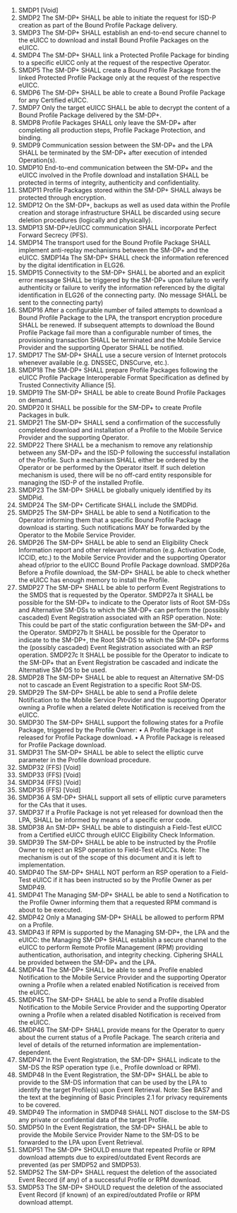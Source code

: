 1. SMDP1 [Void]
2. SMDP2 The SM-DP+ SHALL be able to initiate the request for ISD-P creation as part of the Bound Profile Package delivery.
3. SMDP3 The SM-DP+ SHALL establish an end-to-end secure channel to the eUICC to download and install Bound Profile Packages on the eUICC.
4. SMDP4 The SM-DP+ SHALL link a Protected Profile Package for binding to a specific eUICC only at the request of the respective Operator.
5. SMDP5 The SM-DP+ SHALL create a Bound Profile Package from the linked Protected Profile Package only at the request of the respective eUICC.
6. SMDP6 The SM-DP+ SHALL be able to create a Bound Profile Package for any Certified eUICC.
7. SMDP7 Only the target eUICC SHALL be able to decrypt the content of a Bound Profile Package delivered by the SM-DP+.
8. SMDP8 Profile Packages SHALL only leave the SM-DP+ after completing all production steps, Profile Package Protection, and binding.
9. SMDP9 Communication session between the SM-DP+ and the LPA SHALL be terminated by the SM-DP+ after execution of intended Operation(s).
10. SMDP10 End-to-end communication between the SM-DP+ and the eUICC involved in the Profile download and installation SHALL be protected in terms of integrity, authenticity and confidentiality.
11. SMDP11 Profile Packages stored within the SM-DP+ SHALL always be protected through encryption.
12. SMDP12 On the SM-DP+, backups as well as used data within the Profile creation and storage infrastructure SHALL be discarded using secure deletion procedures (logically and physically).
13. SMDP13 SM-DP+/eUICC communication SHALL incorporate Perfect Forward Secrecy (PFS).
14. SMDP14 The transport used for the Bound Profile Package SHALL implement anti-replay mechanisms between the SM-DP+ and the eUICC.
SMDP14a The SM-DP+ SHALL check the information referenced by the digital identification in ELG26.
15. SMDP15 Connectivity to the SM-DP+ SHALL be aborted and an explicit error message SHALL be triggered by the SM-DP+ upon failure to verify authenticity or failure to verify the information referenced by the digital identification in ELG26 of the connecting party. (No message SHALL be sent to the connecting party)
16. SMDP16 After a configurable number of failed attempts to download a Bound Profile Package to the LPA, the transport encryption procedure SHALL be renewed. If subsequent attempts to download the Bound Profile Package fail more than a configurable number of times, the provisioning transaction SHALL be terminated and the Mobile Service Provider and the supporting Operator SHALL be notified.
17. SMDP17 The SM-DP+ SHALL use a secure version of Internet protocols whenever available (e.g. DNSSEC, DNSCurve, etc.).
18. SMDP18 The SM-DP+ SHALL prepare Profile Packages following the eUICC Profile Package Interoperable Format Specification as defined by Trusted Connectivity Alliance [5].
19. SMDP19 The SM-DP+ SHALL be able to create Bound Profile Packages on demand.
20. SMDP20 It SHALL be possible for the SM-DP+ to create Profile Packages in bulk.
21. SMDP21 The SM-DP+ SHALL send a confirmation of the successfully completed download and installation of a Profile to the Mobile Service Provider and the supporting Operator.
22. SMDP22 There SHALL be a mechanism to remove any relationship between any SM-DP+ and the ISD-P following the successful installation of the Profile. Such a mechanism SHALL either be ordered by the Operator or be performed by the Operator itself. If such deletion mechanism is used, there will be no off-card entity responsible for managing the ISD-P of the installed Profile.
23. SMDP23 The SM-DP+ SHALL be globally uniquely identified by its SMDPid.
24. SMDP24 The SM-DP+ Certificate SHALL include the SMDPid.
25. SMDP25 The SM-DP+ SHALL be able to send a Notification to the Operator informing them that a specific Bound Profile Package download is starting. Such notifications MAY be forwarded by the Operator to the Mobile Service Provider.
26. SMDP26 The SM-DP+ SHALL be able to send an Eligibility Check Information report and other relevant information (e.g. Activation Code, ICCID, etc.) to the Mobile Service Provider and the supporting Operator ahead of/prior to the eUICC Bound Profile Package download.
SMDP26a Before a Profile download, the SM-DP+ SHALL be able to check whether the eUICC has enough memory to install the Profile.
27. SMDP27 The SM-DP+ SHALL be able to perform Event Registrations to the SMDS that is requested by the Operator.
SMDP27a It SHALL be possible for the SM-DP+ to indicate to the Operator lists of Root SM-DSs and Alternative SM-DSs to which the SM-DP+ can perform the (possibly cascaded) Event Registration associated with an RSP operation.
Note: This could be part of the static configuration between the SM-DP+ and the Operator.
SMDP27b It SHALL be possible for the Operator to indicate to the SM-DP+, the Root SM-DS to which the SM-DP+ performs the (possibly cascaded) Event Registration associated with an RSP operation.
SMDP27c It SHALL be possible for the Operator to indicate to the SM-DP+ that an Event Registration be cascaded and indicate the Alternative SM-DS to be used.
28. SMDP28 The SM-DP+ SHALL be able to request an Alternative SM-DS not to cascade an Event Registration to a specific Root SM-DS.
29. SMDP29 The SM-DP+ SHALL be able to send a Profile delete Notification to the Mobile Service Provider and the supporting Operator owning a Profile when a related delete Notification is received from the eUICC.
30. SMDP30 The SM-DP+ SHALL support the following states for a Profile Package, triggered by the Profile Owner:
• A Profile Package is not released for Profile Package download.
• A Profile Package is released for Profile Package download.
31. SMDP31 The SM-DP+ SHALL be able to select the elliptic curve parameter in the Profile download procedure.
32. SMDP32 (FFS) [Void]
33. SMDP33 (FFS) [Void]
34. SMDP34 (FFS) [Void]
35. SMDP35 (FFS) [Void]
36. SMDP36 A SM-DP+ SHALL support all sets of elliptic curve parameters for the CAs that it uses.
37. SMDP37 If a Profile Package is not yet released for download then the LPA, SHALL be informed by means of a specific error code.
38. SMDP38 An SM-DP+ SHALL be able to distinguish a Field-Test eUICC from a Certified eUICC through eUICC Eligibility Check Information.
39. SMDP39 The SM-DP+ SHALL be able to be instructed by the Profile Owner to reject an RSP operation to Field-Test eUICCs.
Note: The mechanism is out of the scope of this document and it is left to implementation.
40. SMDP40 The SM-DP+ SHALL NOT perform an RSP operation to a Field-Test eUICC if it has been instructed so by the Profile Owner as per SMDP49.
41. SMDP41 The Managing SM-DP+ SHALL be able to send a Notification to the Profile Owner informing them that a requested RPM command is about to be executed.
42. SMDP42 Only a Managing SM-DP+ SHALL be allowed to perform RPM on a Profile.
43. SMDP43 If RPM is supported by the Managing SM-DP+, the LPA and the eUICC: the Managing SM-DP+ SHALL establish a secure channel to the eUICC to perform Remote Profile Management (RPM) providing authentication, authorisation, and integrity checking. Ciphering SHALL be provided between the SM-DP+ and the LPA.
44. SMDP44 The SM-DP+ SHALL be able to send a Profile enabled Notification to the Mobile Service Provider and the supporting Operator owning a Profile when a related enabled Notification is received from the eUICC.
45. SMDP45 The SM-DP+ SHALL be able to send a Profile disabled Notification to the Mobile Service Provider and the supporting Operator owning a Profile when a related disabled Notification is received from the eUICC.
46. SMDP46 The SM-DP+ SHALL provide means for the Operator to query about the current status of a Profile Package. The search criteria and level of details of the returned information are implementation-dependent.
47. SMDP47 In the Event Registration, the SM-DP+ SHALL indicate to the SM-DS the RSP operation type (i.e., Profile download or RPM).
48. SMDP48 In the Event Registration, the SM-DP+ SHALL be able to provide to the SM-DS information that can be used by the LPA to identify the target Profile(s) upon Event Retrieval.
Note: See BAS7 and the text at the beginning of Basic Principles 2.1 for privacy requirements to be covered.
49. SMDP49 The information in SMDP48 SHALL NOT disclose to the SM-DS any private or confidential data of the target Profile.
50. SMDP50 In the Event Registration, the SM-DP+ SHALL be able to provide the Mobile Service Provider Name to the SM-DS to be forwarded to the LPA upon Event Retrieval.
51. SMDP51 The SM-DP+ SHOULD ensure that repeated Profile or RPM download attempts due to expired/outdated Event Records are prevented (as per SMDP52 and SMDP53).
52. SMDP52 The SM-DP+ SHALL request the deletion of the associated Event Record (if any) of a successful Profile or RPM download.
53. SMDP53 The SM-DP+ SHOULD request the deletion of the associated Event Record (if known) of an expired/outdated Profile or RPM download attempt.
